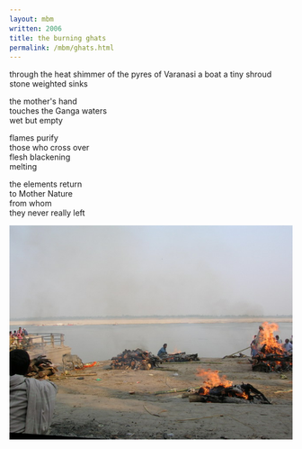 ```yaml
---
layout: mbm
written: 2006
title: the burning ghats
permalink: /mbm/ghats.html
---
```


<div class="poem">
through the heat shimmer  
of the pyres of Varanasi  
a boat  
a tiny shroud  
stone weighted  
sinks
 
the mother's hand  
touches the Ganga waters  
wet but empty  
 
flames purify  
those who cross over  
flesh blackening  
melting
 
the elements return  
to Mother Nature  
from whom  
they never really left
</div>

!["The Burning Ghats at Varanasi"](/assets/images/pilg1/ghats.jpg "The Burning Ghats at Varanasi")
